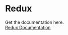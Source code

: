 # Redux

Get the documentation here.  
[Redux Documentation](https://docs.google.com/document/d/1yuWSO3Pr_FyfVZ5LNlPdYsWtqjr5mHN0rjaGP-V80OY/edit?usp=sharing)
